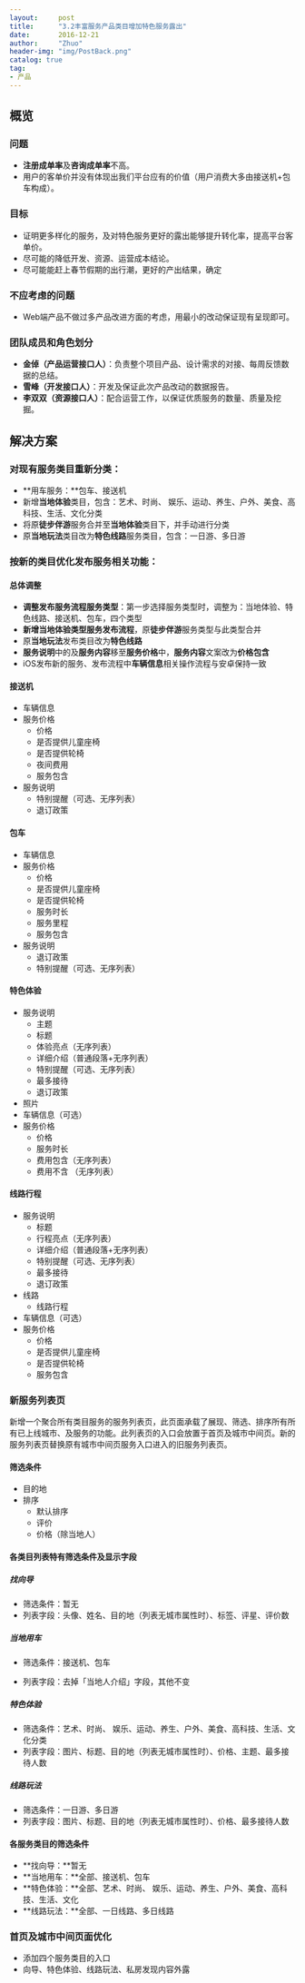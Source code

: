 ```yaml
---
layout:     post
title:      "3.2丰富服务产品类目增加特色服务露出"
date:       2016-12-21
author:     "Zhuo"
header-img: "img/PostBack.png"
catalog: true
tag:
- 产品
---
```


## 概览  

### 问题
* **注册成单率**及**咨询成单率**不高。
* 用户的客单价并没有体现出我们平台应有的价值（用户消费大多由接送机+包车构成）。

### 目标
* 证明更多样化的服务，及对特色服务更好的露出能够提升转化率，提高平台客单价。
*  尽可能的降低开发、资源、运营成本结论。
* 尽可能能赶上春节假期的出行潮，更好的产出结果，确定

### 不应考虑的问题
* Web端产品不做过多产品改进方面的考虑，用最小的改动保证现有呈现即可。

### 团队成员和角色划分
* **金倬（产品运营接口人）**：负责整个项目产品、设计需求的对接、每周反馈数据的总结。
* **雪峰（开发接口人）**：开发及保证此次产品改动的数据报告。
* **李双双（资源接口人）**：配合运营工作，以保证优质服务的数量、质量及挖掘。

## 解决方案  

### 对现有服务类目重新分类：
* **用车服务：**包车、接送机
* 新增**当地体验**类目，包含：艺术、时尚、 娱乐、运动、养生、户外、美食、高科技、生活、文化分类
* 将原**徒步伴游**服务合并至**当地体验**类目下，并手动进行分类
* 原**当地玩法**类目改为**特色线路**服务类目，包含：一日游、多日游

### 按新的类目优化发布服务相关功能：

#### 总体调整
* **调整发布服务流程服务类型**：第一步选择服务类型时，调整为：当地体验、特色线路、接送机、包车，四个类型
* **新增当地体验类型服务发布流程**，原**徒步伴游**服务类型与此类型合并
* 原**当地玩法**发布类目改为**特色线路**
* **服务说明**中的及**服务内容**移至**服务价格**中，**服务内容**文案改为**价格包含**
* iOS发布新的服务、发布流程中**车辆信息**相关操作流程与安卓保持一致

#### 接送机
* 车辆信息
* 服务价格
	* 价格
	* 是否提供儿童座椅
	* 是否提供轮椅
	* 夜间费用
	* 服务包含
* 服务说明
	* 特别提醒（可选、无序列表）
	* 退订政策

#### 包车
* 车辆信息
* 服务价格
	* 价格
	* 是否提供儿童座椅
	* 是否提供轮椅
	* 服务时长
	* 服务里程
	* 服务包含
* 服务说明
	* 退订政策
	* 特别提醒（可选、无序列表）

#### 特色体验
* 服务说明
	* 主题
	* 标题
	* 体验亮点（无序列表）
	* 详细介绍（普通段落+无序列表）
	* 特别提醒（可选、无序列表）
	* 最多接待
	* 退订政策	
* 照片
* 车辆信息（可选）
* 服务价格
	* 价格
	* 服务时长
	* 费用包含（无序列表）
	* 费用不含	（无序列表）

#### 线路行程
* 服务说明
	* 标题
	* 行程亮点（无序列表）
	* 详细介绍（普通段落+无序列表）
	* 特别提醒（可选、无序列表）
	* 最多接待
	* 退订政策
* 线路
	* 线路行程 
* 车辆信息（可选）
* 服务价格
	* 价格
	* 是否提供儿童座椅
	* 是否提供轮椅
	* 服务包含

### 新服务列表页  
新增一个聚合所有类目服务的服务列表页，此页面承载了展现、筛选、排序所有所有已上线城市、及服务的功能。此列表页的入口会放置于首页及城市中间页。新的服务列表页替换原有城市中间页服务入口进入的旧服务列表页。

#### 筛选条件
* 目的地
* 排序
	* 默认排序
	* 评价
	* 价格（除当地人）

#### 各类目列表特有筛选条件及显示字段  

##### 找向导
* 筛选条件：暂无
* 列表字段：头像、姓名、目的地（列表无城市属性时）、标签、评星、评价数  

##### 当地用车
- 筛选条件：接送机、包车
* 列表字段：去掉「当地人介绍」字段，其他不变

##### 特色体验
* 筛选条件：艺术、时尚、 娱乐、运动、养生、户外、美食、高科技、生活、文化分类
* 列表字段：图片、标题、目的地（列表无城市属性时）、价格、主题、最多接待人数

##### 线路玩法
* 筛选条件：一日游、多日游
* 列表字段：图片、标题、目的地（列表无城市属性时）、价格、最多接待人数

#### 各服务类目的筛选条件
* **找向导：**暂无
* **当地用车：**全部、接送机、包车
* **特色体验：**全部、艺术、时尚、 娱乐、运动、养生、户外、美食、高科技、生活、文化
* **线路玩法：**全部、一日线路、多日线路

### 首页及城市中间页面优化
* 添加四个服务类目的入口
* 向导、特色体验、线路玩法、私房发现内容外露